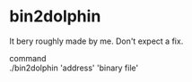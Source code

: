 # bin2dolphin
It bery roughly made by me.
Don't expect a fix.  
  
command  
./bin2dolphin 'address' 'binary file'

